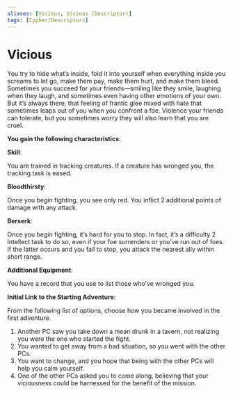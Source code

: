 ```yaml
---
aliases: [Vicious, Vicious (Descriptor)]
tags: [Cypher/Descriptors]
---
```


# Vicious

You try to hide what’s inside, fold it into yourself when everything inside you screams to let go, make them pay, make them hurt, and make them bleed. Sometimes you succeed for your friends—smiling like they smile, laughing when they laugh, and sometimes even having other emotions of your own. But it’s always there, that feeling of frantic glee mixed with hate that sometimes leaps out of you when you confront a foe. Violence your friends can tolerate, but you sometimes worry they will also learn that you are cruel.

**You gain the following characteristics**:

**Skill**:

You are trained in tracking creatures. If a creature has wronged you, the tracking task is eased.

**Bloodthirsty**:

Once you begin fighting, you see only red. You inflict 2 additional points of damage with any attack.

**Berserk**:

Once you begin fighting, it’s hard for you to stop. In fact, it’s a difficulty 2 Intellect task to do so, even if your foe surrenders or you’ve run out of foes. If the latter occurs and you fail to stop, you attack the nearest ally within short range.

**Additional Equipment**:

You have a record that you use to list those who’ve wronged you.

**Initial Link to the Starting Adventure**:

From the following list of options, choose how you became involved in the first adventure.

1. Another PC saw you take down a mean drunk in a tavern, not realizing you were the one who started the fight.
2. You wanted to get away from a bad situation, so you went with the other PCs.
3. You want to change, and you hope that being with the other PCs will help you calm yourself.
4. One of the other PCs asked you to come along, believing that your viciousness could be harnessed for the benefit of the mission.
